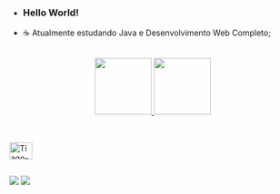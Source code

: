 - ### Hello World!
- ☕ Atualmente estudando Java e Desenvolvimento Web Completo; 
 
 ##
 
 <div align="center">
  <a href="https://github.com/rafaballerini">
  <img height="100em" src="https://github-readme-stats.vercel.app/api?username=tidrt&show_icons=true&theme=midnight-purple&include_all_commits=true&count_private=true"/>
  <img height="100em" src="https://github-readme-stats.vercel.app/api/top-langs/?username=tidrt&layout=compact&langs_count=7&theme=midnight-purple"/>
</div>
  
##

<div style="display: inline_block"><br>
  <img align="center" alt="Tiago-Java" height="30" width="40 "src="https://cdn.jsdelivr.net/gh/devicons/devicon/icons/java/java-original.svg">
</div>
  
##

<div>  
  <a href="https://instagram.com/tidrt" target="_blank"><img src="https://img.shields.io/badge/-Instagram-%23E4405F?style=for-the-badge&logo=instagram&logoColor=white" target="_blank"></a>
  <a href="https://www.linkedin.com/in/tidrt" target="_blank"><img src="https://img.shields.io/badge/-LinkedIn-%230077B5?style=for-the-badge&logo=linkedin&logoColor=white" target="_blank"></a>
</div>
